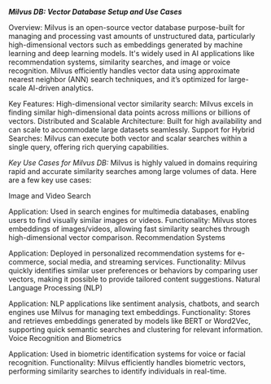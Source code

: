_**Milvus DB: Vector Database Setup and Use Cases**_

Overview:
Milvus is an open-source vector database purpose-built for managing and processing vast amounts of unstructured data, particularly high-dimensional vectors such as embeddings generated by machine learning and deep learning models. It's widely used in AI applications like recommendation systems, similarity searches, and image or voice recognition. Milvus efficiently handles vector data using approximate nearest neighbor (ANN) search techniques, and it’s optimized for large-scale AI-driven analytics.

Key Features:
High-dimensional vector similarity search: Milvus excels in finding similar high-dimensional data points across millions or billions of vectors.
Distributed and Scalable Architecture: Built for high availability and can scale to accommodate large datasets seamlessly.
Support for Hybrid Searches: Milvus can execute both vector and scalar searches within a single query, offering rich querying capabilities.

_Key Use Cases for Milvus DB:_
Milvus is highly valued in domains requiring rapid and accurate similarity searches among large volumes of data. Here are a few key use cases:

Image and Video Search

Application: Used in search engines for multimedia databases, enabling users to find visually similar images or videos.
Functionality: Milvus stores embeddings of images/videos, allowing fast similarity searches through high-dimensional vector comparison.
Recommendation Systems

Application: Deployed in personalized recommendation systems for e-commerce, social media, and streaming services.
Functionality: Milvus quickly identifies similar user preferences or behaviors by comparing user vectors, making it possible to provide tailored content suggestions.
Natural Language Processing (NLP)

Application: NLP applications like sentiment analysis, chatbots, and search engines use Milvus for managing text embeddings.
Functionality: Stores and retrieves embeddings generated by models like BERT or Word2Vec, supporting quick semantic searches and clustering for relevant information.
Voice Recognition and Biometrics

Application: Used in biometric identification systems for voice or facial recognition.
Functionality: Milvus efficiently handles biometric vectors, performing similarity searches to identify individuals in real-time.

